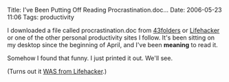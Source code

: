 Title: I’ve Been Putting Off Reading Procrastination.doc…
Date: 2006-05-23 11:06
Tags: productivity

I downloaded a file called procrastination.doc from
[43folders](http://www.43folders.com/) or
[Lifehacker](http://www.lifehacker.com) or one of the other personal
productivity sites I follow. It's been sitting on my desktop since the
beginning of April, and I've been **meaning** to read it.

Somehow I found that funny. I just printed it out. We'll see.

(Turns out it [WAS from
Lifehacker](http://www.lifehacker.com/software/procrastination/overcome-procrastination-by-understanding-it-165009.php).)

